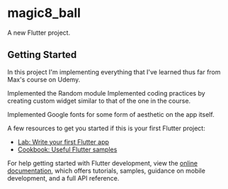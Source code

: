 # magic8_ball

A new Flutter project.

## Getting Started

<!-- note to self: -->

In this project I'm implementing everything that I've learned thus far from Max's course on Udemy.

Implemented the Random module
Implemented coding practices by creating custom widget similar to that of the one in the course.

Implemented Google fonts for some form of aesthetic on the app itself.

<!-- end of note -->

A few resources to get you started if this is your first Flutter project:

- [Lab: Write your first Flutter app](https://docs.flutter.dev/get-started/codelab)
- [Cookbook: Useful Flutter samples](https://docs.flutter.dev/cookbook)

For help getting started with Flutter development, view the
[online documentation](https://docs.flutter.dev/), which offers tutorials,
samples, guidance on mobile development, and a full API reference.
